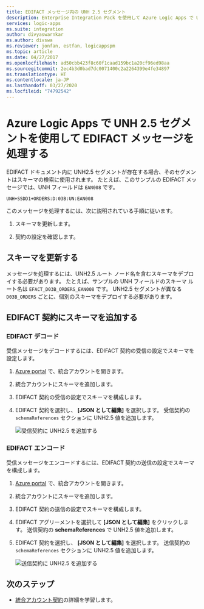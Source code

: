 ```yaml
---
title: EDIFACT メッセージ内の UNH 2.5 セグメント
description: Enterprise Integration Pack を使用して Azure Logic Apps で UNH2.5 セグメントを含む EDIFACT メッセージを解決する
services: logic-apps
ms.suite: integration
author: divyaswarnkar
ms.author: divswa
ms.reviewer: jonfan, estfan, logicappspm
ms.topic: article
ms.date: 04/27/2017
ms.openlocfilehash: ad50cbb423f8c60f1caad159bc1a20cf96ed98aa
ms.sourcegitcommit: 2ec4b3d0bad7dc0071400c2a2264399e4fe34897
ms.translationtype: HT
ms.contentlocale: ja-JP
ms.lasthandoff: 03/27/2020
ms.locfileid: "74792542"
---
```

# <a name="handle-edifact-documents-with-unh25-segments-in-azure-logic-apps"></a>Azure Logic Apps で UNH 2.5 セグメントを使用して EDIFACT メッセージを処理する

EDIFACT ドキュメント内に UNH2.5 セグメントが存在する場合、そのセグメントはスキーマの検索に使用されます。 たとえば、このサンプルの EDIFACT メッセージでは、UNH フィールドは `EAN008` です。

`UNH+SSDD1+ORDERS:D:03B:UN:EAN008`

このメッセージを処理するには、次に説明されている手順に従います。

1. スキーマを更新します。

1. 契約の設定を確認します。

## <a name="update-the-schema"></a>スキーマを更新する

メッセージを処理するには、UNH2.5 ルート ノード名を含むスキーマをデプロイする必要があります。 たとえば、サンプルの UNH フィールドのスキーマ ルート名は `EFACT_D03B_ORDERS_EAN008` です。 UNH2.5 セグメントが異なる `D03B_ORDERS` ごとに、個別のスキーマをデプロイする必要があります。

## <a name="add-schema-to-edifact-agreement"></a>EDIFACT 契約にスキーマを追加する

### <a name="edifact-decode"></a>EDIFACT デコード

受信メッセージをデコードするには、EDIFACT 契約の受信の設定でスキーマを設定します。

1. [Azure portal](https://portal.azure.com) で、統合アカウントを開きます。

1. 統合アカウントにスキーマを追加します。

1. EDIFACT 契約の受信の設定でスキーマを構成します。

1. EDIFACT 契約を選択し、 **[JSON として編集]** を選択します。 受信契約の `schemaReferences` セクションに UNH2.5 値を追加します。

   ![受信契約に UNH2.5 を追加する](./media/logic-apps-enterprise-integration-edifact_inputfile_unh2.5/image1.png)

### <a name="edifact-encode"></a>EDIFACT エンコード

受信メッセージをエンコードするには、EDIFACT 契約の送信の設定でスキーマを構成します。

1. [Azure portal](https://portal.azure.com) で、統合アカウントを開きます。

1. 統合アカウントにスキーマを追加します。

1. EDIFACT 契約の送信の設定でスキーマを構成します。

1. EDIFACT アグリーメントを選択して **[JSON として編集]** をクリックします。  送信契約の **schemaReferences** で UNH2.5 値を追加します。

1. EDIFACT 契約を選択し、 **[JSON として編集]** を選択します。 送信契約の `schemaReferences` セクションに UNH2.5 値を追加します。

   ![送信契約に UNH2.5 を追加する](./media/logic-apps-enterprise-integration-edifact_inputfile_unh2.5/image2.png)

## <a name="next-steps"></a>次のステップ

* [統合アカウント契約](../logic-apps/logic-apps-enterprise-integration-agreements.md)の詳細を学習します。